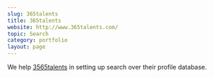 ```yaml
---
slug: 365talents
title: 365talents
website: http://www.365talents.com/
topic: Search
category: portfolio
layout: page
---
```

We help [3565talents]({{page.website}}) in setting up search over their profile database.
